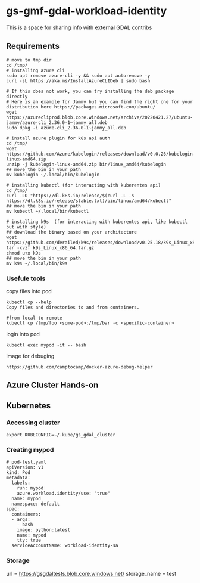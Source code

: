# gs-gmf-gdal-workload-identity
This is a space for sharing info with external GDAL contribs


## Requirements

```
# move to tmp dir
cd /tmp/
# installing azure cli
sudo apt remove azure-cli -y && sudo apt autoremove -y
curl -sL https://aka.ms/InstallAzureCLIDeb | sudo bash

# If this does not work, you can try installing the deb package directly
# Here is an example for Jammy but you can find the right one for your distribution here https://packages.microsoft.com/ubuntu/
wget https://azurecliprod.blob.core.windows.net/archive/20220421.27/ubuntu-jammy/azure-cli_2.36.0-1~jammy_all.deb
sudo dpkg -i azure-cli_2.36.0-1~jammy_all.deb

# install azure plugin for k8s api auth
cd /tmp/
wget https://github.com/Azure/kubelogin/releases/download/v0.0.26/kubelogin-linux-amd64.zip
unzip -j kubelogin-linux-amd64.zip bin/linux_amd64/kubelogin
## move the bin in your path
mv kubelogin ~/.local/bin/kubelogin

# installing kubectl (for interacting with kuberentes api)
cd /tmp/
curl -LO "https://dl.k8s.io/release/$(curl -L -s https://dl.k8s.io/release/stable.txt)/bin/linux/amd64/kubectl"
## move the bin in your path
mv kubectl ~/.local/bin/kubectl

# installing k9s  (for interacting with kuberentes api, like kubectl but with style)
## download the binary based on your architecture
wget https://github.com/derailed/k9s/releases/download/v0.25.18/k9s_Linux_x86_64.tar.gz
tar -xvzf k9s_Linux_x86_64.tar.gz
chmod u+x k9s
## move the bin in your path
mv k9s ~/.local/bin/k9s
```


### Usefule tools

copy files into pod
```
kubectl cp --help               
Copy files and directories to and from containers.

#from local to remote
kubectl cp /tmp/foo <some-pod>:/tmp/bar -c <specific-container>

```

login into pod
```
kubectl exec mypod -it -- bash
```

image for debuging
```
https://github.com/camptocamp/docker-azure-debug-helper
```

## Azure Cluster Hands-on

## Kubernetes 

### Accessing cluster 

```
export KUBECONFIG=~/.kube/gs_gdal_cluster
```


### Creating mypod

```
# pod-test.yaml
apiVersion: v1
kind: Pod
metadata:
  labels:
    run: mypod
    azure.workload.identity/use: "true"
  name: mypod
  namespace: default
spec:
  containers:
  - args:
    - bash
    image: python:latest
    name: mypod
    tty: true
  serviceAccountName: workload-identity-sa

```

### Storage

url = https://gsgdaltests.blob.core.windows.net/
storage_name = test
